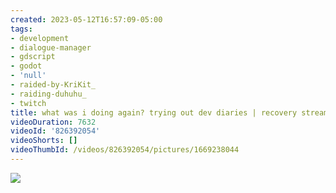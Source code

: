```yaml
---
created: 2023-05-12T16:57:09-05:00
tags:
- development
- dialogue-manager
- gdscript
- godot
- 'null'
- raided-by-KriKit_
- raiding-duhuhu_
- twitch
title: what was i doing again? trying out dev diaries | recovery stream
videoDuration: 7632
videoId: '826392054'
videoShorts: []
videoThumbId: /videos/826392054/pictures/1669238044
---
```


![](20230512215709.jpg)
